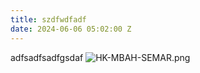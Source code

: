 ```yaml
---
title: szdfwdfadf
date: 2024-06-06 05:02:00 Z
---
```


adfsadfsadfgsdaf
![HK-MBAH-SEMAR.png](/uploads/HK-MBAH-SEMAR.png)